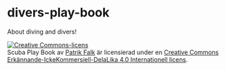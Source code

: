 divers-play-book
================

About diving and divers!

<a rel="license" href="http://creativecommons.org/licenses/by-nc-sa/4.0/"><img alt="Creative Commons-licens" style="border-width:0" src="https://i.creativecommons.org/l/by-nc-sa/4.0/88x31.png" /></a><br /><span xmlns:dct="http://purl.org/dc/terms/" property="dct:title">Scuba Play Book</span> av <a xmlns:cc="http://creativecommons.org/ns#" href="www.patrikfalk.com" property="cc:attributionName" rel="cc:attributionURL">Patrik Falk</a> är licensierad under en <a rel="license" href="http://creativecommons.org/licenses/by-nc-sa/4.0/">Creative Commons Erkännande-IckeKommersiell-DelaLika 4.0 Internationell licens</a>.
